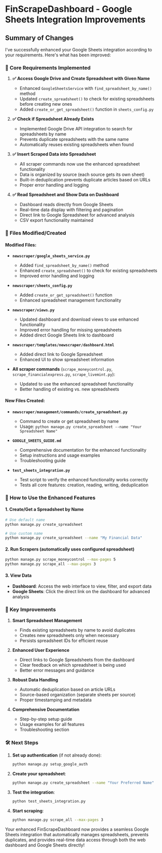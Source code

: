 # FinScrapeDashboard - Google Sheets Integration Improvements

## Summary of Changes

I've successfully enhanced your Google Sheets integration according to your requirements. Here's what has been improved:

### 🎯 **Core Requirements Implemented**

1. **✅ Access Google Drive and Create Spreadsheet with Given Name**
   - Enhanced `GoogleSheetsService` with `find_spreadsheet_by_name()` method
   - Updated `create_spreadsheet()` to check for existing spreadsheets before creating new ones
   - Added `create_or_get_spreadsheet()` function in `sheets_config.py`

2. **✅ Check if Spreadsheet Already Exists**
   - Implemented Google Drive API integration to search for spreadsheets by name
   - Prevents duplicate spreadsheets with the same name
   - Automatically reuses existing spreadsheets when found

3. **✅ Insert Scraped Data into Spreadsheet**
   - All scraper commands now use the enhanced spreadsheet functionality
   - Data is organized by source (each source gets its own sheet)
   - Built-in deduplication prevents duplicate articles based on URLs
   - Proper error handling and logging

4. **✅ Read Spreadsheet and Show Data on Dashboard**
   - Dashboard reads directly from Google Sheets
   - Real-time data display with filtering and pagination
   - Direct link to Google Spreadsheet for advanced analysis
   - CSV export functionality maintained

### 📁 **Files Modified/Created**

#### Modified Files:
- **`newscraper/google_sheets_service.py`**
  - Added `find_spreadsheet_by_name()` method
  - Enhanced `create_spreadsheet()` to check for existing spreadsheets
  - Improved error handling and logging

- **`newscraper/sheets_config.py`**
  - Added `create_or_get_spreadsheet()` function
  - Enhanced spreadsheet management functionality

- **`newscraper/views.py`**
  - Updated dashboard and download views to use enhanced functionality
  - Improved error handling for missing spreadsheets
  - Added direct Google Sheets link to dashboard

- **`newscraper/templates/newscraper/dashboard.html`**
  - Added direct link to Google Spreadsheet
  - Enhanced UI to show spreadsheet information

- **All scraper commands** (`scrape_moneycontrol.py`, `scrape_financialexpress.py`, `scrape_livemint.py`):
  - Updated to use the enhanced spreadsheet functionality
  - Better handling of existing vs. new spreadsheets

#### New Files Created:
- **`newscraper/management/commands/create_spreadsheet.py`**
  - Command to create or get spreadsheet by name
  - Usage: `python manage.py create_spreadsheet --name "Your Spreadsheet Name"`

- **`GOOGLE_SHEETS_GUIDE.md`**
  - Comprehensive documentation for the enhanced functionality
  - Setup instructions and usage examples
  - Troubleshooting guide

- **`test_sheets_integration.py`**
  - Test script to verify the enhanced functionality works correctly
  - Tests all core features: creation, reading, writing, deduplication

### 🚀 **How to Use the Enhanced Features**

#### 1. Create/Get a Spreadsheet by Name
```bash
# Use default name
python manage.py create_spreadsheet

# Use custom name
python manage.py create_spreadsheet --name "My Financial Data"
```

#### 2. Run Scrapers (automatically uses configured spreadsheet)
```bash
python manage.py scrape_moneycontrol --max-pages 5
python manage.py scrape_all --max-pages 3
```

#### 3. View Data
- **Dashboard**: Access the web interface to view, filter, and export data
- **Google Sheets**: Click the direct link on the dashboard for advanced analysis

### 🔧 **Key Improvements**

1. **Smart Spreadsheet Management**
   - Finds existing spreadsheets by name to avoid duplicates
   - Creates new spreadsheets only when necessary
   - Persists spreadsheet IDs for efficient reuse

2. **Enhanced User Experience**
   - Direct links to Google Spreadsheets from the dashboard
   - Clear feedback on which spreadsheet is being used
   - Better error messages and guidance

3. **Robust Data Handling**
   - Automatic deduplication based on article URLs
   - Source-based organization (separate sheets per source)
   - Proper timestamping and metadata

4. **Comprehensive Documentation**
   - Step-by-step setup guide
   - Usage examples for all features
   - Troubleshooting section

### 🛠 **Next Steps**

1. **Set up authentication** (if not already done):
   ```bash
   python manage.py setup_google_auth
   ```

2. **Create your spreadsheet**:
   ```bash
   python manage.py create_spreadsheet --name "Your Preferred Name"
   ```

3. **Test the integration**:
   ```bash
   python test_sheets_integration.py
   ```

4. **Start scraping**:
   ```bash
   python manage.py scrape_all --max-pages 3
   ```

Your enhanced FinScrapeDashboard now provides a seamless Google Sheets integration that automatically manages spreadsheets, prevents duplicates, and provides real-time data access through both the web dashboard and Google Sheets directly!